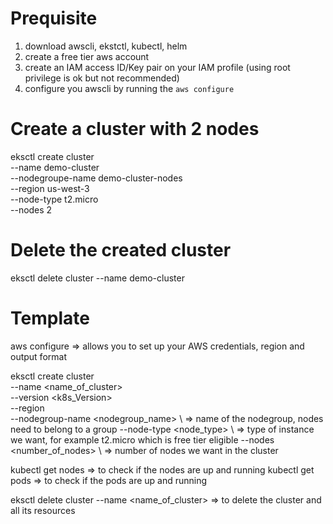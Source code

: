 # Prequisite
1. download awscli, ekstctl, kubectl, helm 
2. create a free tier aws account
3. create an IAM access ID/Key pair on your IAM profile (using root privilege is ok but not recommended)
4. configure you awscli by running the ```aws configure```

# Create a cluster with 2 nodes

eksctl create cluster \
--name demo-cluster \
--nodegroupe-name demo-cluster-nodes \
--region us-west-3\
--node-type t2.micro \
--nodes 2

# Delete the created cluster
eksctl delete cluster --name demo-cluster


# Template
aws configure  => allows you to set up your AWS credentials, region and output format

eksctl create cluster \
--name <name_of_cluster> \
--version <k8s_Version> \
--region <region> \
--nodegroup-name <nodegroup_name> \ => name of the nodegroup, nodes need to belong to a group
--node-type <node_type> \ => type of instance we want, for example t2.micro which is free tier eligible
--nodes <number_of_nodes> \ => number of nodes we want in the cluster

kubectl get nodes => to check if the nodes are up and running
kubectl get pods => to check if the pods are up and running

eksctl delete cluster --name <name_of_cluster> => to delete the cluster and all its resources



